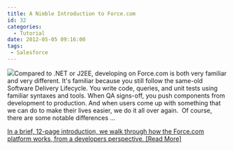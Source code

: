 ```yaml
---
title: A Nimble Introduction to Force.com
id: 32
categories:
  - Tutorial
date: 2012-05-05 09:16:00
tags: 
 - Salesforce
---
```


[![](http://www.developerforce.com/assets/developerforcesite/images/forcebug.png)](http://developer.force.com/)Compared to .NET or J2EE, developing on Force.com is both very familiar and very different. It's familiar because you still follow the same-old Software Delivery Lifecycle. You write code, queries, and unit tests using familiar syntaxes and tools. When QA signs-off, you push components from development to production. And when users come up with something that we can do to make their lives easier, we do it all over again.  Of course, there are some notable differences ...

[In a brief, 12-page introduction, we walk through how the Force.com platform works, from a developers perspective. [Read More]](https://docs.google.com/document/pub?id=1N6_9Pf6RytmeMN2kabmcbymEVHUmJbjqcOKIj6Tmc_A)